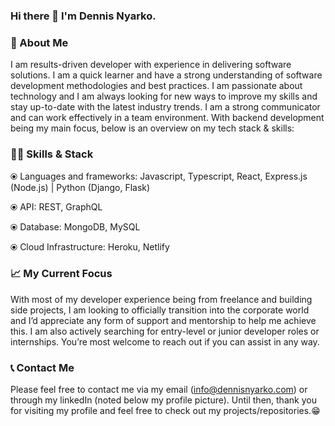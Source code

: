 ### Hi there 👋 I'm Dennis Nyarko.

### 🤔 About Me 
I am results-driven developer with experience in delivering software solutions. I am a quick learner and have a strong understanding of software development methodologies and best practices. I am passionate about technology and I am always looking for new ways to improve my skills and stay up-to-date with the latest industry trends. I am a strong communicator and can work effectively in a team environment. With backend development being my main focus, below is an overview on my tech stack & skills: 

### 👨‍💻 Skills & Stack  

⦿ Languages and frameworks: Javascript, Typescript, React, Express.js (Node.js) | Python (Django, Flask) 

⦿ API: REST, GraphQL 

⦿ Database: MongoDB, MySQL 

⦿ Cloud Infrastructure: Heroku, Netlify 

### 📈 My Current Focus 
With most of my developer experience being from freelance and building side projects, I am looking to officially transition into the corporate world and I’d appreciate any form of support and mentorship to help me achieve this. I am also actively searching for entry-level or junior developer roles or internships. You’re most welcome to reach out if you can assist in any way.

### 📞 Contact Me
Please feel free to contact me via my email (info@dennisnyarko.com) or through my linkedIn (noted below my profile picture). Until then, thank you for visiting my profile and feel free to check out my projects/repositories.😁 

